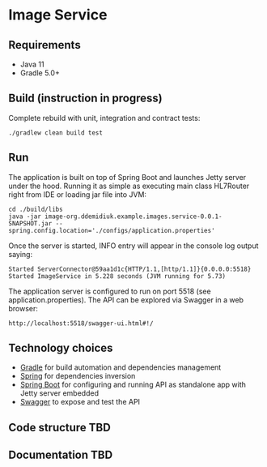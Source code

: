 # Image Service


## Requirements

* Java 11
* Gradle 5.0+

## Build (instruction in progress)

Complete rebuild with unit, integration and contract tests:

```
./gradlew clean build test
```

## Run

The application is built on top of Spring Boot and launches Jetty server under the hood.
Running it as simple as executing main class HL7Router right from IDE or loading jar file into JVM:

```
cd ./build/libs
java -jar image-org.ddemidiuk.example.images.service-0.0.1-SNAPSHOT.jar --spring.config.location='./configs/application.properties'
```

Once the server is started, INFO entry will appear in the console log output saying:

```
Started ServerConnector@59aa1d1c{HTTP/1.1,[http/1.1]}{0.0.0.0:5518}
Started ImageService in 5.228 seconds (JVM running for 5.73)
```

The application server is configured to run on port 5518 (see application.properties).
The API can be explored via Swagger in a web browser:

```
http://localhost:5518/swagger-ui.html#!/
```

## Technology choices

* [Gradle](https://gradle.org/) for build automation and dependencies management
* [Spring](https://projects.spring.io/spring-framework/) for dependencies inversion
* [Spring Boot](https://projects.spring.io/spring-boot/) for configuring and running API as standalone app with Jetty server embedded
* [Swagger](http://swagger.io/) to expose and test the API

## Code structure TBD

## Documentation TBD
